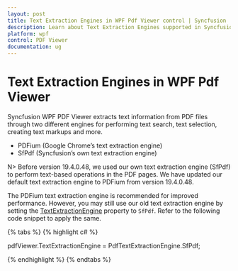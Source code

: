 ```yaml
---
layout: post
title: Text Extraction Engines in WPF Pdf Viewer control | Syncfusion
description: Learn about Text Extraction Engines supported in Syncfusion Essential Studio WPF Pdf Viewer control, its elements and more.
platform: wpf
control: PDF Viewer
documentation: ug
---
```


# Text Extraction Engines in WPF Pdf Viewer

Syncfusion WPF PDF Viewer extracts text information from PDF files through two different engines for performing text search, text selection, creating text markups and more.

* PDFium (Google Chrome’s text extraction engine)
* SfPdf (Syncfusion’s own text extraction engine)

N> Before version 19.4.0.48, we used our own text extraction engine (SfPdf) to perform text-based operations in the PDF pages. We have updated our default text extraction engine to PDFium from version 19.4.0.48. 

The PDFium text extraction engine is recommended for improved performance. However, you may still use our old text extraction engine by setting the [TextExtractionEngine](https://help.syncfusion.com/cr/wpf/Syncfusion.Windows.PdfViewer.PdfViewerControl.html#Syncfusion_Windows_PdfViewer_PdfViewerControl_TextExtractionEngine) property to `SfPdf`. Refer to the following code snippet to apply the same.

{% tabs %}
{% highlight c# %}

pdfViewer.TextExtractionEngine = PdfTextExtractionEngine.SfPdf;

{% endhighlight %}
{% endtabs %}